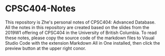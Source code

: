 # CPSC404-Notes
This repository is Zhe's personal notes of CPSC404: Advanced Database. All the notes in this repository are created based on the slides from the 2019W1 offering of CPSC404 in the University of British Columbia. To read these notes, please copy the source code of the markdown files to Visual Studio Code with the extension Markdown All in One installed, then click the preview button at the upper right conor.
